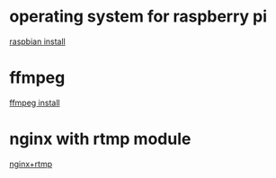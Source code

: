 # operating system for raspberry pi

[raspbian install](raspbian.md)

# ffmpeg

[ffmpeg install](ffmpeg.md)

# nginx with rtmp module

[nginx+rtmp](nginx-rtmp.md)
